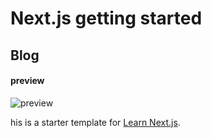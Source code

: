 # Next.js getting started

## Blog

#### preview
![preview](https://user-images.githubusercontent.com/50425715/99830918-23e2d600-2b3d-11eb-94c8-c91e42893fdc.png)

his is a starter template for [Learn Next.js](https://nextjs.org/learn).